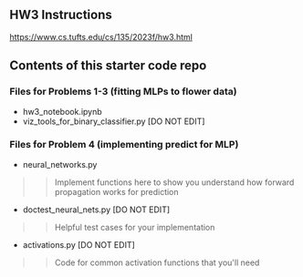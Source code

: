 ## HW3 Instructions

https://www.cs.tufts.edu/cs/135/2023f/hw3.html

## Contents of this starter code repo

### Files for Problems 1-3 (fitting MLPs to flower data)

* hw3_notebook.ipynb
* viz_tools_for_binary_classifier.py [DO NOT EDIT]

### Files for Problem 4 (implementing predict for MLP)

* neural_networks.py

> > Implement functions here to show you understand how forward propagation works for prediction

* doctest_neural_nets.py [DO NOT EDIT]

> > Helpful test cases for your implementation

* activations.py [DO NOT EDIT]

> > Code for common activation functions that you'll need
